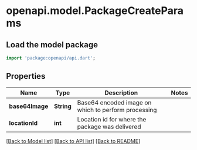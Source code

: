 # openapi.model.PackageCreateParams

## Load the model package
```dart
import 'package:openapi/api.dart';
```

## Properties
Name | Type | Description | Notes
------------ | ------------- | ------------- | -------------
**base64Image** | **String** | Base64 encoded image on which to perform processing | 
**locationId** | **int** | Location id for where the package was delivered | 

[[Back to Model list]](../README.md#documentation-for-models) [[Back to API list]](../README.md#documentation-for-api-endpoints) [[Back to README]](../README.md)


